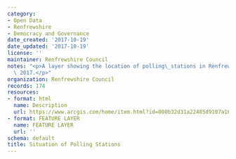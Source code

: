 ```yaml
---
category:
- Open Data
- Renfrewshire
- Democracy and Governance
date_created: '2017-10-19'
date_updated: '2017-10-19'
license: ''
maintainer: Renfrewshire Council
notes: "<p>A layer showing the location of polling\_stations in Renfrewshire in June\
  \ 2017.</p>"
organization: Renfrewshire Council
records: 174
resources:
- format: html
  name: Description
  url: https://www.arcgis.com/home/item.html?id=000b32d31a22485d9107a1666577372b
- format: FEATURE LAYER
  name: FEATURE LAYER
  url: ''
schema: default
title: Situation of Polling Stations
---
```

